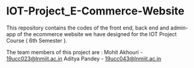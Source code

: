 # IOT-Project_E-Commerce-Website
This repository contains the codes of the front end, back end and admin-app of the ecommerce website we have designed for the IOT Project Course ( 6th Semester ).

The team members of this project are :
Mohit Akhouri - 19ucc023@lnmiit.ac.in
Aditya Pandey - 19ucc043@lnmiit.ac.in


